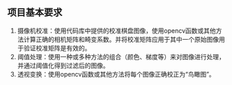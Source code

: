 ## 项目基本要求

1. 摄像机校准：使用代码库中提供的校准棋盘图像，使用opencv函数或其他方法计算正确的相机矩阵和畸变系数。并将校准矩阵应用于其中一个原始图像用于验证校准矩阵是有效的。
2. 阈值处理：使用一种或多种方法的组合（颜色、梯度等）来对图像进行处理，并通过阈值化得到过滤后的图像。
3. 透视变换：使用opencv函数或其他方法将每个图像正确校正为“鸟瞰图”。






